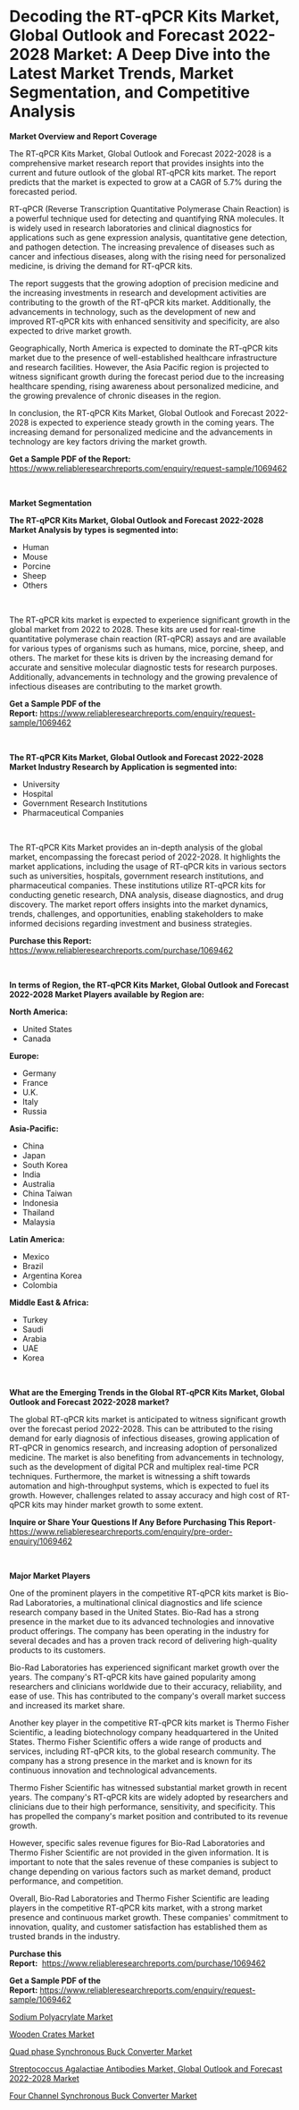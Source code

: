 <p><h1>Decoding the RT-qPCR Kits Market, Global Outlook and Forecast 2022-2028 Market: A Deep Dive into the Latest Market Trends, Market Segmentation, and Competitive Analysis</h1></p><p><strong>Market Overview and Report Coverage</strong></p>
<p><p>The RT-qPCR Kits Market, Global Outlook and Forecast 2022-2028 is a comprehensive market research report that provides insights into the current and future outlook of the global RT-qPCR kits market. The report predicts that the market is expected to grow at a CAGR of 5.7% during the forecasted period.</p><p>RT-qPCR (Reverse Transcription Quantitative Polymerase Chain Reaction) is a powerful technique used for detecting and quantifying RNA molecules. It is widely used in research laboratories and clinical diagnostics for applications such as gene expression analysis, quantitative gene detection, and pathogen detection. The increasing prevalence of diseases such as cancer and infectious diseases, along with the rising need for personalized medicine, is driving the demand for RT-qPCR kits.</p><p>The report suggests that the growing adoption of precision medicine and the increasing investments in research and development activities are contributing to the growth of the RT-qPCR kits market. Additionally, the advancements in technology, such as the development of new and improved RT-qPCR kits with enhanced sensitivity and specificity, are also expected to drive market growth.</p><p>Geographically, North America is expected to dominate the RT-qPCR kits market due to the presence of well-established healthcare infrastructure and research facilities. However, the Asia Pacific region is projected to witness significant growth during the forecast period due to the increasing healthcare spending, rising awareness about personalized medicine, and the growing prevalence of chronic diseases in the region.</p><p>In conclusion, the RT-qPCR Kits Market, Global Outlook and Forecast 2022-2028 is expected to experience steady growth in the coming years. The increasing demand for personalized medicine and the advancements in technology are key factors driving the market growth.</p></p>
<p><strong>Get a Sample PDF of the Report:</strong> <a href="https://www.reliableresearchreports.com/enquiry/request-sample/1069462">https://www.reliableresearchreports.com/enquiry/request-sample/1069462</a></p>
<p>&nbsp;</p>
<p><strong>Market Segmentation</strong></p>
<p><strong>The RT-qPCR Kits Market, Global Outlook and Forecast 2022-2028 Market Analysis by types is segmented into:</strong></p>
<p><ul><li>Human</li><li>Mouse</li><li>Porcine</li><li>Sheep</li><li>Others</li></ul></p>
<p>&nbsp;</p>
<p><p>The RT-qPCR kits market is expected to experience significant growth in the global market from 2022 to 2028. These kits are used for real-time quantitative polymerase chain reaction (RT-qPCR) assays and are available for various types of organisms such as humans, mice, porcine, sheep, and others. The market for these kits is driven by the increasing demand for accurate and sensitive molecular diagnostic tests for research purposes. Additionally, advancements in technology and the growing prevalence of infectious diseases are contributing to the market growth.</p></p>
<p><strong>Get a Sample PDF of the Report:</strong>&nbsp;<a href="https://www.reliableresearchreports.com/enquiry/request-sample/1069462">https://www.reliableresearchreports.com/enquiry/request-sample/1069462</a></p>
<p>&nbsp;</p>
<p><strong>The RT-qPCR Kits Market, Global Outlook and Forecast 2022-2028 Market Industry Research by Application is segmented into:</strong></p>
<p><ul><li>University</li><li>Hospital</li><li>Government Research Institutions</li><li>Pharmaceutical Companies</li></ul></p>
<p>&nbsp;</p>
<p><p>The RT-qPCR Kits Market provides an in-depth analysis of the global market, encompassing the forecast period of 2022-2028. It highlights the market applications, including the usage of RT-qPCR kits in various sectors such as universities, hospitals, government research institutions, and pharmaceutical companies. These institutions utilize RT-qPCR kits for conducting genetic research, DNA analysis, disease diagnostics, and drug discovery. The market report offers insights into the market dynamics, trends, challenges, and opportunities, enabling stakeholders to make informed decisions regarding investment and business strategies.</p></p>
<p><strong>Purchase this Report:</strong>&nbsp; <a href="https://www.reliableresearchreports.com/purchase/1069462">https://www.reliableresearchreports.com/purchase/1069462</a></p>
<p>&nbsp;</p>
<p><strong>In terms of Region, the RT-qPCR Kits Market, Global Outlook and Forecast 2022-2028 Market Players available by Region are:</strong></p>
<p>
    <p> <strong> North America: </strong>
        <ul>
            <li>United States</li>
            <li>Canada</li>
        </ul>
        </p> 
    <p> <strong> Europe: </strong>
        <ul>
            <li>Germany</li>
            <li>France</li>
            <li>U.K.</li>
            <li>Italy</li>
            <li>Russia</li>
        </ul>
        </p> 
    <p> <strong> Asia-Pacific: </strong>
        <ul>
            <li>China</li>
            <li>Japan</li>
            <li>South Korea</li>
            <li>India</li>
            <li>Australia</li>
            <li>China Taiwan</li>
            <li>Indonesia</li>
            <li>Thailand</li>
            <li>Malaysia</li>
        </ul>
        </p> 
    <p> <strong> Latin America: </strong>
        <ul>
            <li>Mexico</li>
            <li>Brazil</li>
            <li>Argentina Korea</li>
            <li>Colombia</li>
        </ul>
        </p> 
    <p> <strong> Middle East & Africa: </strong>
        <ul>
            <li>Turkey</li>
            <li>Saudi</li>
            <li>Arabia</li>
            <li>UAE</li>
            <li>Korea</li>
        </ul>
    </p>
    </p>
<p>&nbsp;</p>
<p><strong>What are the Emerging Trends in the Global RT-qPCR Kits Market, Global Outlook and Forecast 2022-2028 market?</strong></p>
<p><p>The global RT-qPCR kits market is anticipated to witness significant growth over the forecast period 2022-2028. This can be attributed to the rising demand for early diagnosis of infectious diseases, growing application of RT-qPCR in genomics research, and increasing adoption of personalized medicine. The market is also benefiting from advancements in technology, such as the development of digital PCR and multiplex real-time PCR techniques. Furthermore, the market is witnessing a shift towards automation and high-throughput systems, which is expected to fuel its growth. However, challenges related to assay accuracy and high cost of RT-qPCR kits may hinder market growth to some extent.</p></p>
<p><strong>Inquire or Share Your Questions If Any Before Purchasing This Report</strong>- <a href="https://www.reliableresearchreports.com/enquiry/pre-order-enquiry/1069462">https://www.reliableresearchreports.com/enquiry/pre-order-enquiry/1069462</a></p>
<p>&nbsp;</p>
<p><strong>Major Market Players</strong></p>
<p><p>One of the prominent players in the competitive RT-qPCR kits market is Bio-Rad Laboratories, a multinational clinical diagnostics and life science research company based in the United States. Bio-Rad has a strong presence in the market due to its advanced technologies and innovative product offerings. The company has been operating in the industry for several decades and has a proven track record of delivering high-quality products to its customers.</p><p>Bio-Rad Laboratories has experienced significant market growth over the years. The company's RT-qPCR kits have gained popularity among researchers and clinicians worldwide due to their accuracy, reliability, and ease of use. This has contributed to the company's overall market success and increased its market share.</p><p>Another key player in the competitive RT-qPCR kits market is Thermo Fisher Scientific, a leading biotechnology company headquartered in the United States. Thermo Fisher Scientific offers a wide range of products and services, including RT-qPCR kits, to the global research community. The company has a strong presence in the market and is known for its continuous innovation and technological advancements.</p><p>Thermo Fisher Scientific has witnessed substantial market growth in recent years. The company's RT-qPCR kits are widely adopted by researchers and clinicians due to their high performance, sensitivity, and specificity. This has propelled the company's market position and contributed to its revenue growth.</p><p>However, specific sales revenue figures for Bio-Rad Laboratories and Thermo Fisher Scientific are not provided in the given information. It is important to note that the sales revenue of these companies is subject to change depending on various factors such as market demand, product performance, and competition.</p><p>Overall, Bio-Rad Laboratories and Thermo Fisher Scientific are leading players in the competitive RT-qPCR kits market, with a strong market presence and continuous market growth. These companies' commitment to innovation, quality, and customer satisfaction has established them as trusted brands in the industry.</p></p>
<p><strong>Purchase this Report:</strong>&nbsp;&nbsp;<a href="https://www.reliableresearchreports.com/purchase/1069462">https://www.reliableresearchreports.com/purchase/1069462</a></p>
<p></p>
<p><strong>Get a Sample PDF of the Report:</strong>&nbsp;<a href="https://www.reliableresearchreports.com/enquiry/request-sample/1069462">https://www.reliableresearchreports.com/enquiry/request-sample/1069462</a></p>
<p><p><a href="https://medium.com/@kellielakin_97357/sodium-polyacrylate-market-size-growth-forecast-2023-2030-abdd308833c7">Sodium Polyacrylate Market</a></p><p><a href="https://www.linkedin.com/pulse/wooden-crates-market-research-report-provides-thorough-industry-vccre/">Wooden Crates Market</a></p><p><a href="https://www.reportprime.com/quad-phase-synchronous-buck-converter-r3991">Quad phase Synchronous Buck Converter Market</a></p><p><a href="https://github.com/RoccoManning/Market-Research-Report-List-1/blob/main/streptococcus-agalactiae-antibodies-market-global-outlook-and-forecast-2022-2028-market.md">Streptococcus Agalactiae Antibodies Market, Global Outlook and Forecast 2022-2028 Market</a></p><p><a href="https://www.reportprime.com/four-channel-synchronous-buck-converter-r3992">Four Channel Synchronous Buck Converter Market</a></p></p>